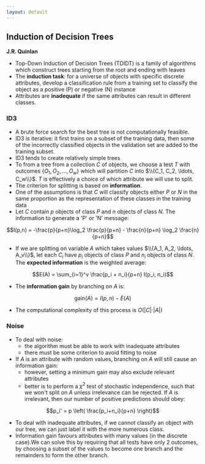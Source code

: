 ```yaml
---
layout: default
---
```


## Induction of Decision Trees

**J.R. Quinlan**

- Top-Down Induction of Decision Trees (TDIDT) is a family of algorithms which construct trees starting from the root and ending with leaves
- The **induction task**: for a universe of objects with specific discrete attributes, develop a classification rule from a training set to classify the object as a positive (P) or negative (N) instance
- Attributes are **inadequate** if the same attributes can result in different classes. 


### ID3

- A brute force search for the best tree is not computationally feasible. 
- ID3 is iterative: it first trains on a subset of the training data, then some of the incorrectly classified objects in the validation set are added to the training subset. 
- ID3 tends to create relatively simple trees
- To from a tree from a collection *C* of objects, we choose a test *T* with outcomes $\{O_1, O_2, \ldots, O_w\}$ which will partition *C* into $\\{C_1, C_2, \ldots, C_w\\}$. *T* is effectively a choice of which attribute we will use to split. 
- The criterion for splitting is based on **information**.  
- One of the assumptions is that *C* will classify objects either *P* or *N* in the same proportion as the representation of these classes in the training data
- Let *C* contain *p* objects of class *P* and *n* objects of class *N*. The information to generate a 'P' or 'N' message:

$$I(p,n) = -\frac{p}{p+n}\log_2 \frac{p}{p+n} - \frac{n}{p+n} \log_2 \frac{n}{p+n}$$

- If we are splitting on variable *A* which takes values $\\{A_1, A_2, \ldots, A_v\\}$, let each $C_i$ have $p_i$ objects of class *P* and $n_i$ objects of class *N*. The **expected information** is the weighted average:

$$E(A) = \sum_{i=1}^v \frac{p_i + n_i}{p+n} I(p_i, n_i)$$

- The **information gain** by branching on *A* is:

$$\text{gain}(A) = I(p,n) - E(A)$$

- The computational complexity of this process is $O( \vert C \vert \cdot \vert A \vert)$


### Noise

- To deal with noise:
    - the algorithm must be able to work with inadequate attributes
    - there must be some criterion to avoid fitting to noise
- If *A* is an attribute with random values, branching on *A* will still cause an information gain:
    - however, setting a minimum gain may also exclude relevant attributes 
    - better is to perform a $\chi ^2$ test of stochastic independence, such that we won't split on *A* unless irrelevance can be rejected. If *A* is irrelevant, then our number of positive predictions should obey:

$$p_i' = p \left( \frac{p_i+n_i}{p+n} \right)$$

- To deal with inadequate attributes, if we cannot classify an object with our tree, we can just label it with the more numerous class.
- Information gain favours attributes with many values (in the discrete case).We can solve this by requiring that all tests have only 2 outcomes, by choosing a subset of the values to become one branch and the remainders to form the other branch.  
